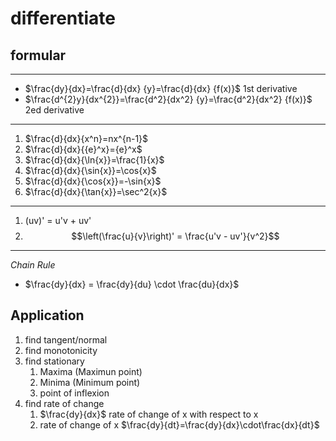 # differentiate

## formular
***
- $\frac{dy}{dx}=\frac{d}{dx} {y}=\frac{d}{dx} {f(x)}$ 1st derivative
- $\frac{d^{2}y}{dx^{2}}=\frac{d^2}{dx^2} {y}=\frac{d^2}{dx^2} {f(x)}$ 2ed derivative
---
1. $\frac{d}{dx}{x^n}=nx^{n-1}$
2. $\frac{d}{dx}{{e}^x}={e}^x$
3. $\frac{d}{dx}{\ln{x}}=\frac{1}{x}$
4. $\frac{d}{dx}{\sin{x}}=\cos{x}$
5. $\frac{d}{dx}{\cos{x}}=-\sin{x}$
6. $\frac{d}{dx}{\tan{x}}=\sec^2{x}$
---
1. &#40;uv&#41;&#39; = u&#39;v + uv&#39;
2. $$\left(\frac{u}{v}\right)' = \frac{u'v - uv'}{v^2}$$

---
*Chain Rule*
- $\frac{dy}{dx} = \frac{dy}{du} \cdot \frac{du}{dx}$

## Application

1. find tangent/normal
2. find monotonicity
3. find stationary
	1. Maxima (Maximun point)
	2. Minima (Minimum point)
	3. point of inflexion
4. find rate of change
	1. $\frac{dy}{dx}$ rate of change of x with respect to x
	2. rate of change of x $\frac{dy}{dt}=\frac{dy}{dx}\cdot\frac{dx}{dt}$
	